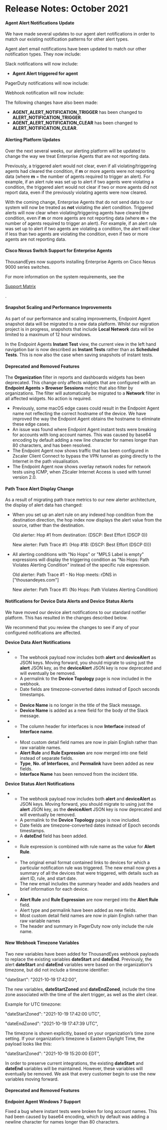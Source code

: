 # Release Notes: October 2021

#### Agent Alert Notifications Update <a href="#agent-alert-notifications-update" id="agent-alert-notifications-update"></a>

We have made several updates to our agent alert notifications in order to match our existing notification patterns for other alert types.

Agent alert email notifications have been updated to match our other notification types. They now include:

Slack notifications will now include:

* **Agent Alert triggered for agent**

PagerDuty notifications will now include:

Webhook notification will now include:

The following changes have also been made:

* **AGENT\_ALERT\_NOTIFICATION\_TRIGGER** has been changed to **ALERT\_NOTIFICATION\_TRIGGER**.
* **AGENT\_ALERT\_NOTIFICATION\_CLEAR** has been changed to **ALERT\_NOTIFICATION\_CLEAR**.

#### Alerting Platform Updates <a href="#alerting-platform-updates" id="alerting-platform-updates"></a>

Over the next several weeks, our alerting platform will be updated to change the way we treat Enterprise Agents that are not reporting data.

Previously, a triggered alert would not clear, even if all violating/triggering agents had cleared the condition, if **m** or more agents were not reporting data (where **m** = the number of agents required to trigger an alert). For example, if an alert rule was set up to alert if two agents were violating a condition, the triggered alert would not clear if two or more agents did not report data, even if the previously violating agents were now cleared.

With the coming change, Enterprise Agents that do not send data to our system will now be treated as **not** violating the alert condition. Triggered alerts will now clear when violating/triggering agents have cleared the condition, even if **m** or more agents are not reporting data (where **m** = the number of agents required to trigger an alert). For example, if an alert rule was set up to alert if two agents are violating a condition, the alert will clear if less than two agents are violating the condition, even if two or more agents are not reporting data.

#### Cisco Nexus Switch Support for Enterprise Agents <a href="#cisco-nexus-switch-support-for-enterprise-agents" id="cisco-nexus-switch-support-for-enterprise-agents"></a>

ThousandEyes now supports installing Enterprise Agents on Cisco Nexus 9000 series switches.

For more information on the system requirements, see the

[Support Matrix](https://docs.thousandeyes.com/product-documentation/global-vantage-points/enterprise-agents/installing/cisco-devices#support-matrix)

.

#### Snapshot Scaling and Performance Improvements <a href="#snapshot-scaling-and-performance-improvements" id="snapshot-scaling-and-performance-improvements"></a>

As part of our performance and scaling improvements, Endpoint Agent snapshot data will be migrated to a new data platform. Whilst our migration project is in progress, snapshots that include **Local Network** data will be limited to a maximum of 12 hour windows.

In the Endpoint Agents **Instant Test** view, the current view in the left hand navigation bar is now described as **Instant Tests** rather than as **Scheduled Tests**. This is now also the case when saving snapshots of instant tests.

#### Deprecated and Removed Features <a href="#deprecated-and-removed-features" id="deprecated-and-removed-features"></a>

The **Organization** filter in reports and dashboards widgets has been deprecated. This change only affects widgets that are configured with an **Endpoint Agents > Browser Sessions** metric that also filter by organizations. The filter will automatically be migrated to a **Network** filter in all affected widgets. No action is required.

* Previously, some macOS edge cases could result in the Endpoint Agent name not reflecting the correct hostname of the device. We have improved the way the Endpoint Agent obtains the hostname to eliminate these edge cases.
* An issue was found where Endpoint Agent instant tests were breaking for accounts with long account names. This was caused by base64 encoding by default adding a new line character for names longer than 80 characters, and has been resolved.
* The Endpoint Agent now shows traffic that has been configured in Zscaler Client Connect to bypass the VPN tunnel as going directly to the Internet in the path visualisation.
* The Endpoint Agent now shows overlay network nodes for network tests using ICMP, when ZScaler Internet Access is used with tunnel version 2.0.

#### Path Trace Alert Display Change <a href="#path-trace-alert-display-change" id="path-trace-alert-display-change"></a>

As a result of migrating path trace metrics to our new alerter architecture, the display of alert data has changed:

*   When you set up an alert rule on any indexed hop condition from the destination direction, the hop index now displays the alert value from the source, rather than the destination.

    Old alerter: Hop #1 from destination: (DSCP: Best Effort (DSCP 0))

    New alerter: Path Trace #1: (Hop #18: (DSCP: Best Effort (DSCP 0)))
*   All alerting conditions with "No Hops" or "MPLS Label is empty" expressions will display the triggering condition as "No Hops: Path Violates Alerting Condition" instead of the specific rule expression.

    Old alerter: Path Trace #1 - No Hop meets: rDNS in \["thousandeyes.com"]

    New alerter: Path Trace #1: (No Hops: Path Violates Alerting Condition)

#### Notifications for Device Data Alerts and Device Status Alerts <a href="#notifications-for-device-data-alerts-and-device-status-alerts" id="notifications-for-device-data-alerts-and-device-status-alerts"></a>

We have moved our device alert notifications to our standard notifier platform. This has resulted in the changes described below.

We recommend that you review the changes to see if any of your configured notifications are affected.

**Device Data Alert Notifications**

*
  * The webhook payload now includes both **alert** and **deviceAlert** as JSON keys. Moving forward, you should migrate to using just the **alert** JSON key, as the **deviceAlert** JSON key is now deprecated and will eventually be removed.
  * A permalink to the **Device Topology** page is now included in the webhook.
  * Date fields are timezone-converted dates instead of Epoch seconds timestamps.
*
  * **Device Name** is no longer in the title of the Slack message.
  * **Device Name** is added as a new field for the body of the Slack message.
*
  * The column header for interfaces is now **Interface** instead of **Interface name**.
*
  * Most custom detail field names are now in plain English rather than raw variable names.
  * **Alert Rule** and **Rule Expression** are now merged into one field instead of separate fields.
  * **Type**, **No. of Interfaces**, and **Permalink** have been added as new fields.
  * **Interface Name** has been removed from the incident title.

**Device Status Alert Notifications**

*
  * The webhook payload now includes both **alert** and **deviceAlert** as JSON keys. Moving forward, you should migrate to using just the **alert** JSON key, as the **deviceAlert** JSON key is now deprecated and will eventually be removed.
  * A permalink to the **Device Topology** page is now included.
  * Date fields are timezone-converted dates instead of Epoch seconds timestamps.
  * A **dateEnd** field has been added.
*
  * Rule expression is combined with rule name as the value for **Alert Rule**.
*
  * The original email format contained links to devices for which a particular notification rule was triggered. The new email now gives a summary of all the devices that were triggered, with details such as alert ID, rule, and start date.
  * The new email includes the summary header and adds headers and brief information for each device.
*
  * **Alert Rule** and **Rule Expression** are now merged into the **Alert Rule** field.
  * Alert type and permalink have been added as new fields.
  * Most custom detail field names are now in plain English rather than raw variable names
  * The header and summary in PagerDuty now only include the rule name.

#### New Webhook Timezone Variables <a href="#new-webhook-timezone-variables" id="new-webhook-timezone-variables"></a>

Two new variables have been added for ThousandEyes webhook payloads to replace the existing variables **dateStart** and **dateEnd**. Previously, the alert **dateStart** and **dateEnd** variables were based on the organization's timezone, but did not include a timezone identifier:

"dateStart": "2021-10-19 17:42:00",

The new variables, **dateStartZoned** and **dateEndZoned**, include the time zone associated with the time of the alert trigger, as well as the alert clear.

Example for UTC timezone:

"dateStartZoned": "2021-10-19 17:42:00 UTC",

"dateEndZoned": "2021-10-19 17:47:39 UTC",

The timezone is shown explicitly, based on your organization’s time zone setting. If your organization’s timezone is Eastern Daylight Time, the payload looks like this:

"dateStartZoned": "2021-10-19 15:20:00 EDT",

In order to preserve current integrations, the existing **dateStart** and **dateEnd** variables will be maintained. However, these variables will eventually be removed. We ask that every customer begin to use the new variables moving forward.

#### Deprecated and Removed Features <a href="#deprecated-and-removed-features-1" id="deprecated-and-removed-features-1"></a>

**Endpoint Agent Windows 7 Support**

Fixed a bug where instant tests were broken for long account names. This had been caused by base64 encoding, which by default was adding a newline character for names longer than 80 characters.
